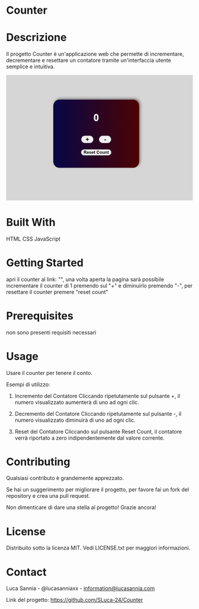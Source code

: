 # Counter
# Descrizione
Il progetto Counter è un'applicazione web che permette di incrementare, decrementare e resettare un contatore tramite un'interfaccia utente semplice e intuitiva.

![Counter Screenshot](assets/img/screen-counter.png)

# Built With
HTML
CSS
JavaScript

# Getting Started
apri il counter al link: "", una volta aperta la pagina sarà possibile incrementare il counter di 1 premendo sul "+" e diminuirlo premendo "-", per resettare il counter premere "reset count"

# Prerequisites
non sono presenti requisiti necessari

# Usage
Usare il counter per tenere il conto.

Esempi di utilizzo:

1. Incremento del Contatore
Cliccando ripetutamente sul pulsante +, il numero visualizzato aumenterà di uno ad ogni clic.


2. Decremento del Contatore
Cliccando ripetutamente sul pulsante -, il numero visualizzato diminuirà di uno ad ogni clic.


3. Reset del Contatore
Cliccando sul pulsante Reset Count, il contatore verrà riportato a zero indipendentemente dal valore corrente.

# Contributing
Qualsiasi contributo è grandemente apprezzato.

Se hai un suggerimento per migliorare il progetto, per favore fai un fork del repository e crea una pull request. 

Non dimenticare di dare una stella al progetto! Grazie ancora!

# License
Distribuito sotto la licenza MIT. Vedi LICENSE.txt per maggiori informazioni.

# Contact
Luca Sannia - @lucasanniaxx - information@lucasannia.com

Link del progetto: https://github.com/SLuca-24/Counter
